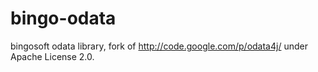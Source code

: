 bingo-odata
===========

bingosoft odata library, fork of http://code.google.com/p/odata4j/ under Apache License 2.0.